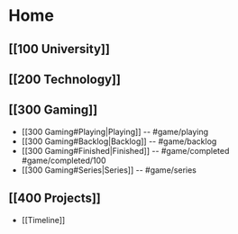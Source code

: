 # Home

## [[100 University]]

## [[200 Technology]]

## [[300 Gaming]]
-  [[300 Gaming#Playing|Playing]] -- #game/playing 
-  [[300 Gaming#Backlog|Backlog]] -- #game/backlog 
-  [[300 Gaming#Finished|Finished]] -- #game/completed #game/completed/100 
-  [[300 Gaming#Series|Series]] -- #game/series 

## [[400 Projects]]
- [[Timeline]]